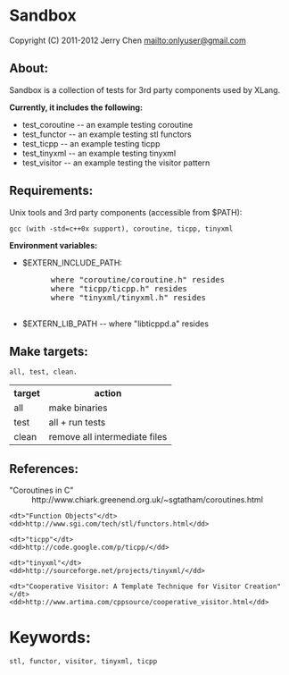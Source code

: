 Sandbox
=======

Copyright (C) 2011-2012 Jerry Chen <mailto:onlyuser@gmail.com>

About:
------

Sandbox is a collection of tests for 3rd party components used by XLang.

**Currently, it includes the following:**

* test_coroutine -- an example testing coroutine
* test_functor   -- an example testing stl functors
* test_ticpp     -- an example testing ticpp
* test_tinyxml   -- an example testing tinyxml
* test_visitor   -- an example testing the visitor pattern

Requirements:
-------------

Unix tools and 3rd party components (accessible from $PATH):

    gcc (with -std=c++0x support), coroutine, ticpp, tinyxml

**Environment variables:**

* $EXTERN_INCLUDE_PATH:

    <pre>
        where "coroutine/coroutine.h" resides
        where "ticpp/ticpp.h" resides
        where "tinyxml/tinyxml.h" resides
    </pre>

* $EXTERN_LIB_PATH -- where "libticppd.a" resides

Make targets:
-------------

    all, test, clean.

<table>
    <tr><th> target </th><th> action                        </th></tr>
    <tr><td> all    </td><td> make binaries                 </th></tr>
    <tr><td> test   </td><td> all + run tests               </th></tr>
    <tr><td> clean  </td><td> remove all intermediate files </th></tr>
</table>

References:
-----------

<dl>
    <dt>"Coroutines in C"</dt>
    <dd>http://www.chiark.greenend.org.uk/~sgtatham/coroutines.html</dd>

    <dt>"Function Objects"</dt>
    <dd>http://www.sgi.com/tech/stl/functors.html</dd>

    <dt>"ticpp"</dt>
    <dd>http://code.google.com/p/ticpp/</dd>

    <dt>"tinyxml"</dt>
    <dd>http://sourceforge.net/projects/tinyxml/</dd>

    <dt>"Cooperative Visitor: A Template Technique for Visitor Creation"</dt>
    <dd>http://www.artima.com/cppsource/cooperative_visitor.html</dd>
</dl>

Keywords:
=========

    stl, functor, visitor, tinyxml, ticpp
